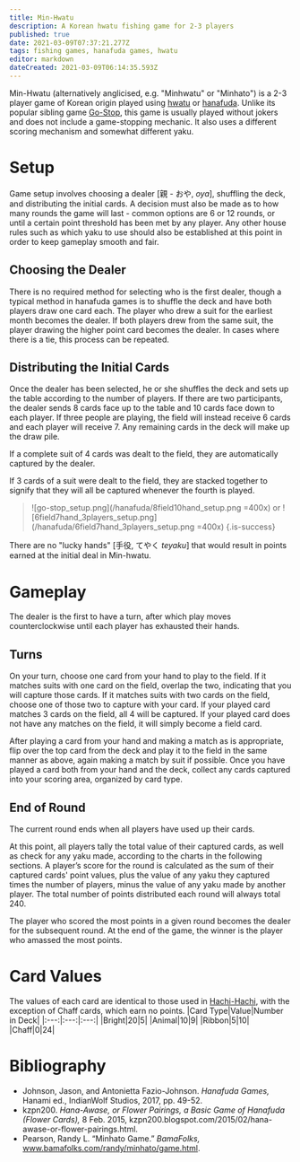 ```yaml
---
title: Min-Hwatu
description: A Korean hwatu fishing game for 2-3 players
published: true
date: 2021-03-09T07:37:21.277Z
tags: fishing games, hanafuda games, hwatu
editor: markdown
dateCreated: 2021-03-09T06:14:35.593Z
---
```


Min-Hwatu (alternatively anglicised, e.g. "Minhwatu" or "Minhato") is a 2-3 player game of Korean origin played using [hwatu](/en/hanafuda/hwatu) or [hanafuda](/en/hanafuda). Unlike its popular sibling game [Go-Stop](/en/hanafuda/games/go-stop), this game is usually played without jokers and does not include a game-stopping mechanic. It also uses a different scoring mechanism and somewhat different yaku.

# Setup
Game setup involves choosing a dealer [親 - おや, *oya*], shuffling the deck, and distributing the initial cards. A decision must also be made as to how many rounds the game will last - common options are 6 or 12 rounds, or until a certain point threshold has been met by any player. Any other house rules such as which yaku to use should also be established at this point in order to keep gameplay smooth and fair.
## Choosing the Dealer
There is no required method for selecting who is the first dealer, though a typical method in hanafuda games is to shuffle the deck and have both players draw one card each. The player who drew a suit for the earliest month becomes the dealer. If both players drew from the same suit, the player drawing the higher point card becomes the dealer. In cases where there is a tie, this process can be repeated.
## Distributing the Initial Cards
Once the dealer has been selected, he or she shuffles the deck and sets up the table according to the number of players. If there are two participants, the dealer sends 8 cards face up to the table and 10 cards face down to each player. If three people are playing, the field will instead receive 6 cards and each player will receive 7. Any remaining cards in the deck will make up the draw pile.

If a complete suit of 4 cards was dealt to the field, they are automatically captured by the dealer.

If 3 cards of a suit were dealt to the field, they are stacked together to signify that they will all be captured whenever the fourth is played.
> ![go-stop_setup.png](/hanafuda/8field10hand_setup.png =400x) or ![6field7hand_3players_setup.png](/hanafuda/6field7hand_3players_setup.png =400x) 
{.is-success}

There are no "lucky hands" [手役, てやく *teyaku*] that would result in points earned at the initial deal in Min-hwatu.

# Gameplay
The dealer is the first to have a turn, after which play moves counterclockwise until each player has exhausted their hands.
## Turns
On your turn, choose one card from your hand to play to the field. If it matches suits with one card on the field, overlap the two, indicating that you will capture those cards. If it matches suits with two cards on the field, choose one of those two to capture with your card. If your played card matches 3 cards on the field, all 4 will be captured. If your played card does not have any matches on the field, it will simply become a field card.

After playing a card from your hand and making a match as is appropriate, flip over the top card from the deck and play it to the field in the same manner as above, again making a match by suit if possible. Once you have played a card both from your hand and the deck, collect any cards captured into your scoring area, organized by card type.

## End of Round
The current round ends when all players have used up their cards.

At this point, all players tally the total value of their captured cards, as well as check for any yaku made, according to the charts in the following sections. A player’s score for the round is calculated as the sum of their captured cards' point values, plus the value of any yaku they captured times the number of players, minus the value of any yaku made by another player. The total number of points distributed each round will always total 240.

The player who scored the most points in a given round becomes the dealer for the subsequent round. At the end of the game, the winner is the player who amassed the most points.
# Card Values
The values of each card are identical to those used in [Hachi-Hachi](/en/hanafuda/games/hachi-hachi), with the exception of Chaff cards, which earn no points.
|Card Type|Value|Number in Deck|
|:---:|:---:|:---:|
|Bright|20|5|
|Animal|10|9|
|Ribbon|5|10|
|Chaff|0|24|

# Bibliography
- Johnson, Jason, and Antonietta Fazio-Johnson. *Hanafuda Games,* Hanami ed., IndianWolf Studios, 2017, pp. 49-52. 
- kzpn200. *Hana-Awase, or Flower Pairings, a Basic Game of Hanafuda (Flower Cards),* 8 Feb. 2015, kzpn200.blogspot.com/2015/02/hana-awase-or-flower-pairings.html. 
- Pearson, Randy L. “Minhato Game.” *BamaFolks,* www.bamafolks.com/randy/minhato/game.html.